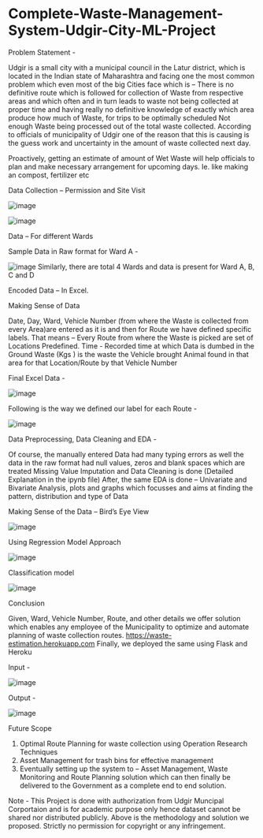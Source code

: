 # Complete-Waste-Management-System-Udgir-City-ML-Project

Problem Statement -

Udgir is a small city with a municipal council in the Latur district, which is located in the Indian state of Maharashtra and facing one the most common problem which even most of the big Cities face which is – There is no definitive route which is followed for collection of Waste from respective areas and which often and in turn leads to waste not being collected at proper time and having really no definitive knowledge of exactly which area produce how much of Waste, for trips to be optimally scheduled 
Not enough Waste being processed out of the total waste collected. According to officials of municipality of Udgir one of the reason that this is causing is the guess work and uncertainty in the amount of waste collected next day. 

Proactively, getting an estimate of amount of Wet Waste will help officials to plan and make necessary arrangement for upcoming days. Ie. like making an compost, fertilizer etc

Data Collection – Permission and Site Visit

![image](https://user-images.githubusercontent.com/75486718/126214901-ce40f603-144f-4ded-9178-a51365a76082.png)

![image](https://user-images.githubusercontent.com/75486718/126214885-c117d865-75e8-4db9-8763-3a128e906c4f.png)

Data –  For different Wards

Sample Data in Raw format for Ward A -

![image](https://user-images.githubusercontent.com/75486718/126215006-6ce786e1-af7d-4489-90ba-2f38554c2370.png)
Similarly, there are total 4 Wards and data is present for Ward A, B, C and D

Encoded Data – In Excel. 

Making Sense of Data 

Date, Day, Ward, Vehicle Number (from where the Waste is collected from every Area)are entered as it is and then for Route we have defined specific labels. 
That means – Every Route from where the Waste is picked are set of Locations Predefined. 
Time - Recorded time at which Data is dumbed in the Ground
Waste  (Kgs ) is the waste the Vehicle brought 
Animal found in that area for that Location/Route by that Vehicle Number

Final Excel Data -

![image](https://user-images.githubusercontent.com/75486718/126215106-93f27c58-7f2a-44dd-ad3c-a715d0d40418.png)

Following is the way we defined our label for each Route -  

![image](https://user-images.githubusercontent.com/75486718/126215171-3c095086-72d0-404a-af3c-f8d5d32cd052.png)

Data Preprocessing, Data Cleaning  and EDA -

Of course, the manually entered Data had many typing errors as well the data in the raw format had null values, zeros and blank spaces which are treated
Missing Value Imputation and Data Cleaning is done (Detailed Explanation in the ipynb file)
After, the same EDA is done – Univariate and Bivariate Analysis, plots and graphs which focusses and aims at finding the pattern, distribution and type of Data 

Making Sense of the Data – Bird’s Eye View


![image](https://user-images.githubusercontent.com/75486718/126215270-131ec39d-d070-4f02-9674-4420f8728a19.png)


Using Regression Model Approach

![image](https://user-images.githubusercontent.com/75486718/126215330-a6face6e-de77-4391-a6cd-98658b79b951.png)

Classification model

![image](https://user-images.githubusercontent.com/75486718/126215386-f276ec7c-fe74-4177-a714-eb3a82ba90dd.png)


Conclusion

Given, Ward, Vehicle Number, Route, and other details we offer solution which enables any employee of the Municipality to optimize and automate planning of waste collection routes.
https://waste-estimation.herokuapp.com
Finally, we deployed the same using Flask and Heroku

Input -

![image](https://user-images.githubusercontent.com/75486718/126215456-00537614-8d46-4fa6-ac1a-92c479eae431.png)

Output -

![image](https://user-images.githubusercontent.com/75486718/126215501-ed8994d5-8bd9-4805-9004-101fa714d723.png)

Future Scope

1) Optimal Route Planning for waste collection using Operation Research Techniques 
2) Asset Management for trash bins for effective management 
3) Eventually setting up the system to – Asset Management, Waste Monitoring and Route Planning solution which can then finally be delivered to the Government as a complete end to end solution.

Note - This Project is done with authorization from Udgir Muncipal Corportaion and is for academic purpose only hence dataset cannot be shared nor distributed publicly. Above is the methodology and solution we proposed. Strictly no permission for copyright or any infringement.

















